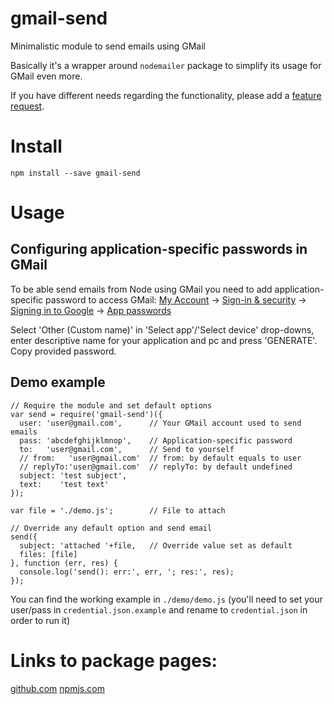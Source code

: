 # gmail-send
Minimalistic module to send emails using GMail 

Basically it's a wrapper around `nodemailer` package to simplify its usage for GMail even more.

If you have different needs regarding the functionality, please add a [feature request](https://github.com/alykoshin/gmail-send/issues).

# Install

````
npm install --save gmail-send
````

# Usage

## Configuring application-specific passwords in GMail

To be able send emails from Node using GMail you need to add application-specific password to access GMail:
[My Account](https://myaccount.google.com/) -> [Sign-in & security](https://myaccount.google.com/security) -> [Signing in to Google](https://myaccount.google.com/security#signin) -> [App passwords](https://security.google.com/settings/security/apppasswords?utm_source=OGB&pli=1)

Select 'Other (Custom name)' in 'Select app'/'Select device' drop-downs, enter descriptive name for your application and pc and press 'GENERATE'.
Copy provided password.

## Demo example

````
// Require the module and set default options
var send = require('gmail-send')({
  user: 'user@gmail.com',      // Your GMail account used to send emails
  pass: 'abcdefghijklmnop',    // Application-specific password
  to:   'user@gmail.com',      // Send to yourself
  // from:   'user@gmail.com'  // from: by default equals to user
  // replyTo:'user@gmail.com'  // replyTo: by default undefined
  subject: 'test subject',
  text:    'test text'
});

var file = './demo.js';        // File to attach

// Override any default option and send email
send({                         
  subject: 'attached '+file,   // Override value set as default 
  files: [file]
}, function (err, res) {
  console.log('send(): err:', err, '; res:', res);
});
````

You can find the working example in ````./demo/demo.js```` (you'll need to set your user/pass in  ````credential.json.example```` and rename to ````credential.json```` in order to run it)

# Links to package pages:
[github.com](https://github.com/alykoshin/gmail-send)
[npmjs.com](https://www.npmjs.com/package/gmail-send)
